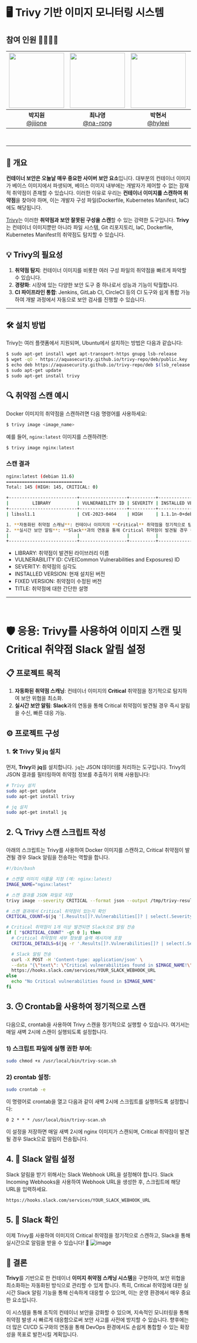 # 🖥 Trivy 기반 이미지 모니터링 시스템

## 참여 인원 👨‍👨‍👧‍👧
| <img src="https://avatars.githubusercontent.com/u/83341978?v=4" width="150" height="150"/> | <img src="https://avatars.githubusercontent.com/u/129728196?v=4" width="150" height="150"/> | <img src="https://avatars.githubusercontent.com/u/104816148?v=4" width="150" height="150"/> | <img src="https://avatars.githubusercontent.com/u/86452494?v=4" width="150" height="150"/> |
|:-------------------------------------------------------------------------------------------:|:------------------------------------------------------------------------------------------:|:-------------------------------------------------------------------------------------------:|:------------------------------------------------------------------------------------------:|
|                     **박지원** <br/>[@jiione](https://github.com/jiione)                     |                      **최나영**<br/>[@na-rong](https://github.com/na-rong)                      |                     **박현서**<br/>[@hyleei](https://github.com/hyleei)                      |                 **백승지** <br/>[@seungji2001](https://github.com/seungji2001)                 |                         |
<br>

--- 

## 📝 개요
**컨테이너 보안은 오늘날 매우 중요한 사이버 보안 요소**입니다. 대부분의 컨테이너 이미지가 베이스 이미지에서 파생되며, 베이스 이미지 내부에는 개발자가 제어할 수 없는 잠재적 취약점이 존재할 수 있습니다. 이러한 이유로 우리는 **컨테이너 이미지를 스캔하여 취약점**을 찾아야 하며, 이는 개발자 구성 파일(Dockerfile, Kubernetes Manifest, IaC)에도 해당됩니다.

[Trivy](https://github.com/aquasecurity/trivy)는 이러한 **취약점과 보안 잘못된 구성을 스캔**할 수 있는 강력한 도구입니다. **Trivy**는 컨테이너 이미지뿐만 아니라 파일 시스템, Git 리포지토리, IaC, Dockerfile, Kubernetes Manifest의 취약점도 탐지할 수 있습니다.


## 💡 Trivy의 필요성
1. **취약점 탐지**: 컨테이너 이미지를 비롯한 여러 구성 파일의 취약점을 빠르게 파악할 수 있습니다.
2. **경량화**: 시장에 있는 다양한 보안 도구 중 하나로서 성능과 기능이 탁월합니다.
3. **CI 파이프라인 통합**: Jenkins, GitLab CI, CircleCI 등의 CI 도구와 쉽게 통합 가능하여 개발 과정에서 자동으로 보안 검사를 진행할 수 있습니다.

--- 

## 🛠️ 설치 방법
Trivy는 여러 플랫폼에서 지원되며, Ubuntu에서 설치하는 방법은 다음과 같습니다:

```bash
$ sudo apt-get install wget apt-transport-https gnupg lsb-release
$ wget -qO - https://aquasecurity.github.io/trivy-repo/deb/public.key | sudo apt-key add -
$ echo deb https://aquasecurity.github.io/trivy-repo/deb $(lsb_release -sc) main | sudo tee -a /etc/apt/sources.list.d/trivy.list
$ sudo apt-get update
$ sudo apt-get install trivy
```

## 🔍 취약점 스캔 예시
Docker 이미지의 취약점을 스캔하려면 다음 명령어를 사용하세요:

```bash
$ trivy image <image_name>
```

예를 들어, `nginx:latest` 이미지를 스캔하려면:

```bash
$ trivy image nginx:latest
```
### 스캔 결과
```bash
nginx:latest (debian 11.6)
=============================
Total: 145 (HIGH: 145, CRITICAL: 0)

+--------------------------+------------------+----------+-------------------+----------------------+---------------------------------------+
|         LIBRARY          | VULNERABILITY ID | SEVERITY | INSTALLED VERSION |    FIXED VERSION     |                 TITLE                 |
+--------------------------+------------------+----------+-------------------+----------------------+---------------------------------------+
| libssl1.1                | CVE-2023-0464    | HIGH     | 1.1.1n-0+deb11u4  | 1.1.1n-0+deb11u4+exp | openssl: Denial of ## 📋 **프로젝트 목적**

1. **자동화된 취약점 스캐닝**: 컨테이너 이미지의 **Critical** 취약점을 정기적으로 탐지하여 보안 위협을 최소화.
2. **실시간 보안 알림**: **Slack**과의 연동을 통해 Critical 취약점이 발견될 경우 즉시 알림을 수신, 빠른 대응 가능.service           |
|                          |                  |          |                   |                      | vulnerability in DTLS                 |
+--------------------------+------------------+----------+-------------------+----------------------+---------------------------------------+
```
- LIBRARY: 취약점이 발견된 라이브러리 이름
- VULNERABILITY ID: CVE(Common Vulnerabilities and Exposures) ID
- SEVERITY: 취약점의 심각도
- INSTALLED VERSION: 현재 설치된 버전
- FIXED VERSION: 취약점이 수정된 버전
- TITLE: 취약점에 대한 간단한 설명

--- 
<br>

# 🛡️ 응용: Trivy를 사용하여 이미지 스캔 및 Critical 취약점 Slack 알림 설정

## 📋 **프로젝트 목적**

1. **자동화된 취약점 스캐닝**: 컨테이너 이미지의 **Critical** 취약점을 정기적으로 탐지하여 보안 위협을 최소화.
2. **실시간 보안 알림**: **Slack**과의 연동을 통해 Critical 취약점이 발견될 경우 즉시 알림을 수신, 빠른 대응 가능.

## ⚙️ **프로젝트 구성**

### 1. 🛠️ Trivy 및 jq 설치

먼저, **Trivy**와 **jq**를 설치합니다.
`jq`는 JSON 데이터를 처리하는 도구입니다. Trivy의 JSON 결과를 필터링하여 취약점 정보를 추출하기 위해 사용됩니다:

```bash
# Trivy 설치
sudo apt-get update
sudo apt-get install trivy

# jq 설치
sudo apt-get install jq
```

## 2. 🔍 Trivy 스캔 스크립트 작성

아래의 스크립트는 Trivy를 사용하여 Docker 이미지를 스캔하고, Critical 취약점이 발견될 경우 Slack 알림을 전송하는 역할을 합니다.

```bash
#!/bin/bash

# 스캔할 이미지 이름을 지정 (예: nginx:latest)
IMAGE_NAME="nginx:latest"

# 스캔 결과를 JSON 파일로 저장
trivy image --severity CRITICAL --format json --output /tmp/trivy-result.json $IMAGE_NAME

# 스캔 결과에서 Critical 취약점이 있는지 확인
CRITICAL_COUNT=$(jq '[.Results[]?.Vulnerabilities[]? | select(.Severity == "CRITICAL")] | length' /tmp/trivy-result.json 2>/dev/null || echo 0)

# Critical 취약점이 1개 이상 발견되면 Slack으로 알림 전송
if [ "$CRITICAL_COUNT" -gt 0 ]; then
  # Critical 취약점의 세부 정보를 슬랙 메시지에 포함
  CRITICAL_DETAILS=$(jq -r '.Results[]?.Vulnerabilities[]? | select(.Severity == "CRITICAL") | "\(.VulnerabilityID): \(.Title)\nPackage: \(.PkgName) \(.InstalledVersion)\nDescription: \(.Description)\nSeverity: \(.Severity)\n"' /tmp/trivy-result.json 2>/dev/null || echo "No critical vulnerabilities found")

  # Slack 알림 전송
  curl -X POST -H 'Content-type: application/json' \
  --data "{\"text\": \"Critical vulnerabilities found in $IMAGE_NAME!\", \"attachments\": [{ \"title\": \"Trivy Scan Results\", \"text\": \"$CRITICAL_DETAILS\" }]}" \
  https://hooks.slack.com/services/YOUR_SLACK_WEBHOOK_URL
else
  echo "No Critical vulnerabilities found in $IMAGE_NAME"
fi
```

## 3. 🕒 Crontab을 사용하여 정기적으로 스캔
다음으로, crontab을 사용하여 Trivy 스캔을 정기적으로 실행할 수 있습니다. 여기서는 매일 새벽 2시에 스캔이 실행되도록 설정합니다.
### 1) 스크립트 파일에 실행 권한 부여:
```bash
sudo chmod +x /usr/local/bin/trivy-scan.sh
```
### 2) crontab 설정:
```bash
sudo crontab -e
```
이 명령어로 crontab을 열고 다음과 같이 새벽 2시에 스크립트를 실행하도록 설정합니다:
```
0 2 * * * /usr/local/bin/trivy-scan.sh
```
이 설정을 저장하면 매일 새벽 2시에 nginx
이미지가 스캔되며, Critical 취약점이 발견될 경우 Slack으로 알림이 전송됩니다.

## 4. 🔔 Slack 알림 설정
Slack 알림을 받기 위해서는 Slack Webhook URL을 설정해야 합니다. Slack Incoming Webhooks을 사용하여 Webhook URL을 생성한 후, 스크립트에 해당 URL을 입력하세요.
```bash
https://hooks.slack.com/services/YOUR_SLACK_WEBHOOK_URL
```
## 5. 🎉 Slack 확인
이제 Trivy를 사용하여 이미지의 Critical 취약점을 정기적으로 스캔하고, Slack을 통해 실시간으로 알림을 받을 수 있습니다! 🚀
![image](https://github.com/user-attachments/assets/dbee7e51-11b4-4aa5-a813-f83ef0754248)

## 📜 결론
**Trivy**를 기반으로 한 컨테이너 **이미지 취약점 스캐닝 시스템**을 구현하여, 보안 위협을 최소화하는 자동화된 방식으로 관리할 수 있게 합니다. 특히, Critical 취약점에 대한 실시간 Slack 알림 기능을 통해 신속하게 대응할 수 있으며, 이는 운영 환경에서 매우 중요한 요소입니다.

이 시스템을 통해 조직의 컨테이너 보안을 강화할 수 있으며, 지속적인 모니터링을 통해 취약점 발생 시 빠르게 대응함으로써 보안 사고를 사전에 방지할 수 있습니다. 향후에는 더 많은 CI/CD 도구와의 연동을 통해 DevOps 환경에서도 손쉽게 통합할 수 있는 확장성을 목표로 발전시킬 계획입니다.


